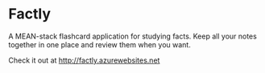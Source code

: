 Factly
======

A MEAN-stack flashcard application for studying facts. Keep all your notes together in one place and review them when you want.

Check it out at http://factly.azurewebsites.net
